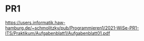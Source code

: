 # PR1

https://users.informatik.haw-hamburg.de/~schmolitzky/pub/Programmieren1/2021-WiSe-PR1-ITS/Praktikum/Aufgabenblatt1/Aufgabenblatt01.pdf